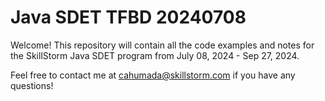 # Java SDET TFBD 20240708
Welcome! This repository will contain all the code examples and notes for the SkillStorm Java SDET program from July 08, 2024 - Sep 27, 2024.

Feel free to contact me at cahumada@skillstorm.com if you have any questions!
